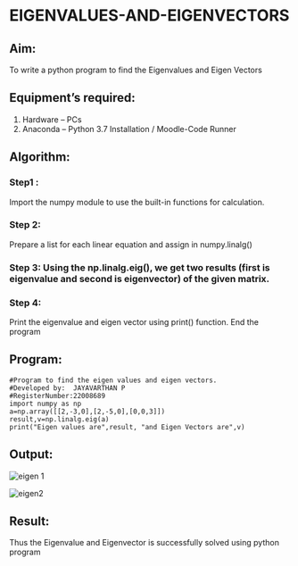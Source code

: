 # EIGENVALUES-AND-EIGENVECTORS
## Aim:
To write a python program to find the Eigenvalues and Eigen Vectors
## Equipment’s required:
1. 	Hardware – PCs
2. 	Anaconda – Python 3.7 Installation / Moodle-Code Runner
## Algorithm:
### Step1 : 
Import the numpy module to use the built-in functions for calculation.
### Step 2: 
Prepare a list for each linear equation and assign in numpy.linalg()
### Step 3: Using the np.linalg.eig(),  we get two results (first is eigenvalue and second is eigenvector) of the given matrix.
### Step 4: 
Print the eigenvalue and eigen vector using print() function. End the program

## Program:
```
#Program to find the eigen values and eigen vectors.
#Developed by:  JAYAVARTHAN P
#RegisterNumber:22008689
import numpy as np
a=np.array([[2,-3,0],[2,-5,0],[0,0,3]])
result,v=np.linalg.eig(a)
print("Eigen values are",result, "and Eigen Vectors are",v)
```

## Output:

![eigen 1](https://user-images.githubusercontent.com/121369281/209545255-86722490-5da1-4197-bfe7-4e3ede72594a.png)

![eigen2](https://user-images.githubusercontent.com/121369281/209545276-de56996d-7d26-472c-81d1-5d58f95c233d.png)


## Result:
Thus the Eigenvalue and Eigenvector is successfully solved using python program
